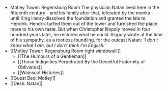 - Motley Tower: Regensburg Room
  The physician Natan lived here in the fifteenth century - and his family after that, tolerated by the monks - until King Henry dissolved the foundation and granted the Isle to Hendrik. Hendrik turfed them out of the tower and furnished the place more to his own taste. But when Christopher Illopoly moved in four hundred years later, he restored what he could. Illopoly wrote at the time of his sympathy, as a rootless foundling, for the outcast Natan: <i>'I don't know what I am, but I don't think I'm English.'</i>
- [[Motley Tower: Regensburg Room right windowsill]]
	- [[The Humours of a Gentleman]]
	- [[Those Indignities Perpetrated By the Deceitful Fraternity of Obliviates]]
	- [[Wainscot Histories]]
- [[Guest Bed: Motley]]
- [[Desk: Natan]]
